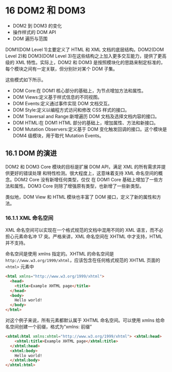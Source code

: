 # 16 DOM2 和 DOM3
- DOM2 到 DOM3 的变化 
- 操作样式的 DOM API 
- DOM 遍历与范围

DOM1(DOM Level 1)主要定义了 HTML 和 XML 文档的底层结构。DOM2(DOM Level 2)和 DOM3(DOM Level 3)在这些结构之上加入更多交互能力，提供了更高级的 XML 特性。实际上，DOM2 和 DOM3 是按照模块化的思路来制定标准的，每个模块之间有一定关联，但分别针对某个 DOM 子集。

这些模式如下所示。

- DOM Core:在 DOM1 核心部分的基础上，为节点增加方法和属性。
- DOM Views:定义基于样式信息的不同视图。
- DOM Events:定义通过事件实现 DOM 文档交互。
- DOM Style:定义以编程方式访问和修改 CSS 样式的接口。
- DOM Traversal and Range:新增遍历 DOM 文档及选择文档内容的接口。
- DOM HTML:在 DOM1 HTML 部分的基础上，增加属性、方法和新接口。
- DOM Mutation Observers:定义基于 DOM 变化触发回调的接口。这个模块是 DOM4 级模块，用于取代 Mutation Events。

## 16.1 DOM 的演进
DOM2 和 DOM3 Core 模块的目标是扩展 DOM API，满足 XML 的所有需求并提供更好的错误处理 和特性检测。很大程度上，这意味着支持 XML 命名空间的概念。DOM2 Core 没有新增任何类型，仅仅 在 DOM1 Core 基础上增加了一些方法和属性。DOM3 Core 则除了增强原有类型，也新增了一些新类型。

类似地，DOM View 和 HTML 模块也丰富了 DOM 接口，定义了新的属性和方法。

### 16.1.1 XML 命名空间
XML 命名空间可以实现在一个格式规范的文档中混用不同的 XML 语言，而不必担心元素命名冲 17 突。严格来讲，XML 命名空间在 XHTML 中才支持，HTML 并不支持。

命名空间是使用 xmlns 指定的。XHTML 的命名空间是`http://www.w3.org/1999/xhtml`，应该包含在任何格式规范的 XHTML 页面的 `<html>` 元素中

```html
<html xmlns="http://www.w3.org/1999/xhtml">
  <head>
    <title>Example XHTML page</title>
  </head>
  <body>
    Hello world!
  </body>
</html>
```

对这个例子来说，所有元素都默认属于 XHTML 命名空间。可以使用 xmlns 给命名空间创建一个前缀，格式为“xmlns: 前缀”

```html
<xhtml:html xmlns:xhtml="http://www.w3.org/1999/xhtml"> <xhtml:head>
    <xhtml:title>Example XHTML page</xhtml:title>
  </xhtml:head>
  <xhtml:body>
    Hello world!
  </xhtml:body>
</xhtml:html>
```